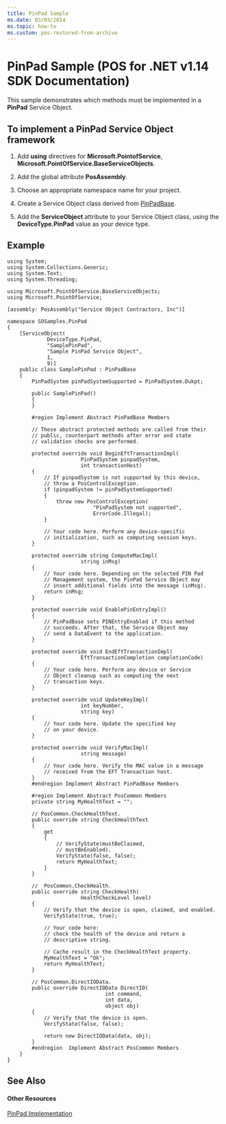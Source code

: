 ```yaml
---
title: PinPad Sample
ms.date: 03/03/2014
ms.topic: how-to
ms.custom: pos-restored-from-archive
---
```


# PinPad Sample (POS for .NET v1.14 SDK Documentation)

This sample demonstrates which methods must be implemented in a **PinPad** Service Object.

## To implement a PinPad Service Object framework

1. Add **using** directives for **Microsoft.PointofService**, **Microsoft.PointOfService.BaseServiceObjects**.

2. Add the global attribute **PosAssembly**.

3. Choose an appropriate namespace name for your project.

4. Create a Service Object class derived from [PinPadBase](aa460647\(v=winembedded.11\).md).

5. Add the **ServiceObject** attribute to your Service Object class, using the **DeviceType.PinPad** value as your device type.

## Example

    using System;
    using System.Collections.Generic;
    using System.Text;
    using System.Threading;

    using Microsoft.PointOfService.BaseServiceObjects;
    using Microsoft.PointOfService;

    [assembly: PosAssembly("Service Object Contractors, Inc")]

    namespace SOSamples.PinPad
    {
        [ServiceObject(
                 DeviceType.PinPad,
                 "SamplePinPad",
                 "Sample PinPad Service Object",
                 1,
                 9)]
        public class SamplePinPad : PinPadBase
        {
            PinPadSystem pinPadSystemSupported = PinPadSystem.Dukpt;

            public SamplePinPad()
            {
            }

            #region Implement Abstract PinPadBase Members

            // These abstract protected methods are called from their
            // public, counterpart methods after error and state
            // validation checks are performed.

            protected override void BeginEftTransactionImpl(
                            PinPadSystem pinpadSystem,
                            int transactionHost)
            {
                // If pinpadSystem is not supported by this device,
                // throw a PosControlException.
                if (pinpadSystem != pinPadSystemSupported)
                {
                    throw new PosControlException(
                                "PinPadSystem not supported",
                                ErrorCode.Illegal);
                }

                // Your code here. Perform any device-specific
                // initialization, such as computing session keys.
            }

            protected override string ComputeMacImpl(
                            string inMsg)
            {
                // Your code here. Depending on the selected PIN Pad
                // Management system, the PinPad Service Object may
                // insert additional fields into the message (inMsg).
                return inMsg;
            }

            protected override void EnablePinEntryImpl()
            {
                // PinPadBase sets PINEntryEnabled if this method
                // succeeds. After that, the Service Object may
                // send a DataEvent to the application.
            }

            protected override void EndEftTransactionImpl(
                            EftTransactionCompletion completionCode)
            {
                // Your code here. Perform any device or Service
                // Object cleanup such as computing the next
                // transaction keys.
            }

            protected override void UpdateKeyImpl(
                            int keyNumber,
                            string key)
            {
                // Your code here. Update the specified key
                // on your device.
            }

            protected override void VerifyMacImpl(
                            string message)
            {
                // Your code here. Verify the MAC value in a message
                // received from the EFT Transaction host.
            }
            #endregion Implement Abstract PinPadBase Members

            #region Implement Abstract PosCommon Members
            private string MyHealthText = "";

            // PosCommon.CheckHealthText.
            public override string CheckHealthText
            {
                get
                {
                    // VerifyState(mustBeClaimed,
                    // mustBeEnabled).
                    VerifyState(false, false);
                    return MyHealthText;
                }
            }

            //  PosCommon.CheckHealth.
            public override string CheckHealth(
                            HealthCheckLevel level)
            {
                // Verify that the device is open, claimed, and enabled.
                VerifyState(true, true);

                // Your code here:
                // check the health of the device and return a
                // descriptive string.

                // Cache result in the CheckHealthText property.
                MyHealthText = "Ok";
                return MyHealthText;
            }

            // PosCommon.DirectIOData.
            public override DirectIOData DirectIO(
                                    int command,
                                    int data,
                                    object obj)
            {
                // Verify that the device is open.
                VerifyState(false, false);

                return new DirectIOData(data, obj);
            }
            #endregion  Implement Abstract PosCommon Members
        }
    }

## See Also

#### Other Resources

[PinPad Implementation](pinpad-implementation.md)
